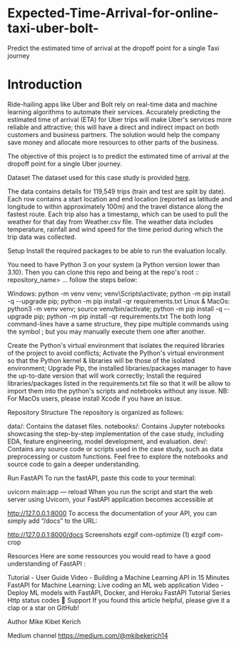 # Expected-Time-Arrival-for-online-taxi-uber-bolt-
Predict the estimated time of arrival at the dropoff point for a single Taxi journey
# Introduction
Ride-hailing apps like Uber and Bolt rely on real-time data and machine learning algorithms to automate their services. Accurately predicting the estimated time of arrival (ETA) for Uber trips will make Uber's services more reliable and attractive; this will have a direct and indirect impact on both customers and business partners. The solution would help the company save money and allocate more resources to other parts of the business.

The objective of this project is to predict the estimated time of arrival at the dropoff point for a single Uber journey.

Dataset
The dataset used for this case study is provided [here](https://github.com/keyreach29/Expected-Time-Arrival-for-online-taxi-uber-bolt-/blob/main/data). 

The data contains details for 119,549 trips (train and test are split by date). Each row contains a start location and end location (reported as latitude and longitude to within approximately 100m) and the travel distance along the fastest route. Each trip also has a timestamp, which can be used to pull the weather for that day from Weather.csv file. The weather data includes temperature, rainfall and wind speed for the time period during which the trip data was collected.

Setup
Install the required packages to be able to run the evaluation locally.

You need to have Python 3 on your system (a Python version lower than 3.10). Then you can clone this repo and being at the repo's root :: repository_name> ... follow the steps below:

Windows:
python -m venv venv; venv\Scripts\activate; python -m pip install -q --upgrade pip; python -m pip install -qr requirements.txt
Linux & MacOs:
python3 -m venv venv; source venv/bin/activate; python -m pip install -q --upgrade pip; python -m pip install -qr requirements.txt
The both long command-lines have a same structure, they pipe multiple commands using the symbol ; but you may manually execute them one after another.

Create the Python's virtual environment that isolates the required libraries of the project to avoid conflicts;
Activate the Python's virtual environment so that the Python kernel & libraries will be those of the isolated environment;
Upgrade Pip, the installed libraries/packages manager to have the up-to-date version that will work correctly;
Install the required libraries/packages listed in the requirements.txt file so that it will be allow to import them into the python's scripts and notebooks without any issue.
NB: For MacOs users, please install Xcode if you have an issue.

Repository Structure
The repository is organized as follows:

data/: Contains the dataset files.
notebooks/: Contains Jupyter notebooks showcasing the step-by-step implementation of the case study, including EDA, feature engineering, model development, and evaluation.
dev/: Contains any source code or scripts used in the case study, such as data preprocessing or custom functions.
Feel free to explore the notebooks and source code to gain a deeper understanding.

Run FastAPI
To run the fastAPI, paste this code to your terminal:

uvicorn main:app — reload
When you run the script and start the web server using Uvicorn, your FastAPI application becomes accessible at

http://127.0.0.1:8000
To access the documentation of your API, you can simply add “/docs” to the URL:

http://127.0.0.1:8000/docs
Screenshots
ezgif com-optimize (1) ezgif com-crop

Resources
Here are some ressources you would read to have a good understanding of FastAPI :

Tutorial - User Guide
Video - Building a Machine Learning API in 15 Minutes
FastAPI for Machine Learning: Live coding an ML web application
Video - Deploy ML models with FastAPI, Docker, and Heroku
FastAPI Tutorial Series
Http status codes
👏 Support
If you found this article helpful, please give it a clap or a star on GitHub!

Author
Mike Kibet Kerich

Medium channel
 https://medium.com/@mkibekerich14
